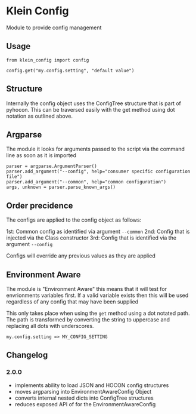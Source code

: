 # Klein Config

Module to provide config management

## Usage

```
from klein_config import config

config.get("my.config.setting", "default value")
```

## Structure

Internally the config object uses the ConfigTree structure that is part of pyhocon. This can be traversed easily with the get method using dot notation as outlined above.

## Argparse

The module it looks for arguments passed to the script via the command line as soon as it is imported

```
parser = argparse.ArgumentParser()
parser.add_argument("--config", help="consumer specific configuration file")
parser.add_argument("--common", help="common configuration")
args, unknown = parser.parse_known_args()
```

## Order precidence

The configs are applied to the config object as follows: 

1st: Common config as identified via argument `--common`
2nd: Config that is injected via the Class constructor
3rd: Config that is identified via the argument `--config`

Configs will override any previous values as they are applied

## Environment Aware

The module is "Environment Aware" this means that it will test for envrionments variables first. If a valid variable exists then this will be used regardless of any config that may have been supplied

This only takes place when using the `get` method using a  dot notated path. The path is transformed by converting the string to uppercase and replacing all dots with underscores.

```
my.config.setting => MY_CONFIG_SETTING
```

## Changelog

### 2.0.0

* implements ability to load JSON and HOCON config structures
* moves argparsing into EnvironmentAwareConfig Object
* converts internal nested dicts into ConfigTree structures
* reduces exposed API of for the EnvironmentAwareConfig





